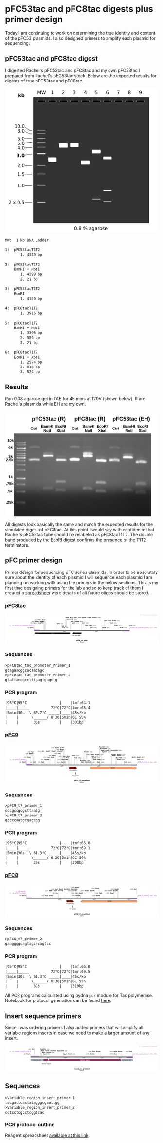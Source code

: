 # pFC53tac and pFC8tac digests plus primer design

Today I am continuing to work on determining the true identity and content
of the pFC53 plasmids. I also designed primers to amplify each plasmid for
sequencing.

## pFC53tac and pFC8tac digest

I digested Rachel's pFC53tac and pFC8tac and my own pFC53tac I prepared from
Rachel's pFC53tac stock. Below are the expected results for digests of true
pFC53tac and pFC8tac.

![](images/Gel_Image_pFC8tac_pFC53tac_EcoRI-Xba_BamHI-NotI_digest.png)

```
MW:  1 kb DNA Ladder

1:  pFC53tacT1T2
       1. 4320 bp

2:  pFC53tacT1T2
    BamHI + NotI
       1. 4299 bp
       2. 21 bp

3:  pFC53tacT1T2
    EcoRI
       1. 4320 bp

4:  pFC8tacT1T2
       1. 3916 bp

5:  pFC8tacT1T2
    BamHI + NotI
       1. 3306 bp
       2. 589 bp
       3. 21 bp

6:  pFC8tacT1T2
    EcoRI + XbaI
       1. 2574 bp
       2. 818 bp
       3. 524 bp
```

## Results

Ran 0.08 agarose gel in TAE for 45 mins at 120V (shown below). R are
Rachel's plasmids while EH are my own.

![](images/pFC53tac-pfc8tac-Rachel-ethan-digest-labeled.png)

All digests look basically the same and match the expected results for
the simulated digest of pFC8tac. At this point I would say with confidence
that Rachel's pFC53tac tube should be relabeled as pFC8tacT1T2. The double
band produced by the EcoRI digest confirms the presence of the T1T2 terminators. 

## pFC primer design

Primer design for sequencing pFC series plasmids. In order to be absolutely
sure about the identity of each plasmid I will sequence each plasmid I am
planning on working with using the primers in the below sections. 
This is my first time designing primers for the lab
and so to keep track of them I created a
[spreadsheet](https://docs.google.com/spreadsheets/d/1hC9VYnkETDaF73ewFpsUHhBizdWiu8ck4LPnwME005o/edit?usp=sharing) were details of all future oligos
should be stored. 

### [pFC8tac](sequences/pFC8_t7_Amplified.dna)

![](images/pFC8_tac_amp_Map.png)

### Sequences

```
>pFC8tac_tac_promoter_Primer_1
gcagaacggcacaacagc
>pFC8tac_tac_promoter_Primer_2
gtattaccgcctttgagtgagctg
```

### PCR program

```
|95°C|95°C               |    |tmf:64.1
|____|_____          72°C|72°C|tmr:66.4
|5min|30s  \ 60.7°C _____|____|45s/kb
|    |      \______/ 0:30|5min|GC 55%
|    |       30s         |    |301bp
```

### [pFC9](sequences/pFC9_t7_Amplified.dna)

![](images/pFC9_t7_Amplified_Map.png)

### Sequences

```
>pFC9_t7_primer_1
cccgccgcgcttaatg
>pFC9_t7_primer_2
gccccaatgcgagcgg
```

### PCR program

```
|95°C|95°C               |    |tmf:66.0
|____|_____          72°C|72°C|tmr:69.1
|5min|30s  \ 61.3°C _____|____|45s/kb
|    |      \______/ 0:30|5min|GC 56%
|    |       30s         |    |300bp
```

### [pFC8](sequences/pFC8_tac_amp.dna)

![](images/pFC8_t7_Amplified_Map.png)

### Sequences

```
>pFC8_t7_primer_2
gaaggggcagtagcacagtcc
```

### PCR program

```
|95°C|95°C               |    |tmf:66.0
|____|_____          72°C|72°C|tmr:69.5
|5min|30s  \ 61.3°C _____|____|45s/kb
|    |      \______/ 0:30|5min|GC 55%
|    |       30s         |    |319bp
```

All PCR programs calculated using pydna `pcr` module for Tac polymerase.
Notebook for protocol generation can be found [here](notebooks/7-29-21-pcr-rxns.ipynb). 

## Insert sequence primers

Since I was ordering primers I also added primers that will amplify all variable regions inserts in case we need to make a larger amount of any
insert. 


![](images/Insert_pcr_product_Map.png)

## Sequences

```
>Variable_region_insert_primer_1
tacgactcactatagggcgaattgg
>Variable_region_insert_primer_2
cctcctcgcctcggtcac
```



### PCR protocol outline

Reagent spreadsheet [available at this link](https://docs.google.com/spreadsheets/d/1C9dQ5NALOPIBd9vnqTwMcuQwFouvtItC6r6D7yj8_8g/edit?usp=sharing).

